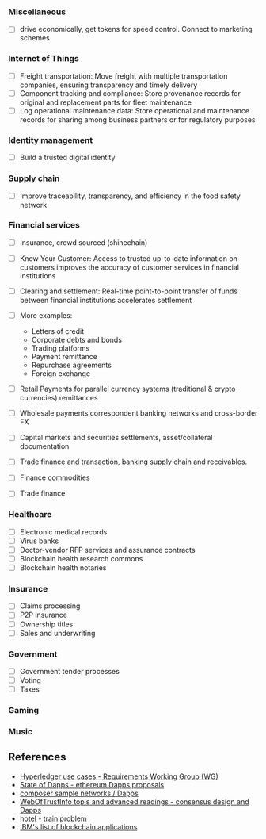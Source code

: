 ### Miscellaneous

- [ ] drive economically, get tokens for speed control. Connect to marketing schemes

### Internet of Things

- [ ] Freight transportation: Move freight with multiple transportation companies, ensuring transparency and timely delivery
- [ ] Component tracking and compliance: Store provenance records for original and replacement parts for fleet maintenance
- [ ] Log operational maintenance data: Store operational and maintenance records for sharing among business partners or for regulatory purposes

### Identity management

- [ ] Build a trusted digital identity

### Supply chain

- [ ] Improve traceability, transparency, and efficiency in the food safety network

### Financial services

- [ ] Insurance, crowd sourced (shinechain)
- [ ] Know Your Customer: Access to trusted up-to-date information on customers improves the accuracy of customer services in financial institutions
- [ ] Clearing and settlement: Real-time point-to-point transfer of funds between financial institutions accelerates settlement
- [ ] More examples:
  - Letters of credit
  - Corporate debts and bonds
  - Trading platforms
  - Payment remittance
  - Repurchase agreements
  - Foreign exchange

- [ ] Retail Payments for parallel currency systems (traditional & crypto currencies) remittances
- [ ] Wholesale payments correspondent banking networks and cross-border FX
- [ ] Capital markets and securities settlements, asset/collateral documentation
- [ ] Trade finance and transaction, banking supply chain and receivables.
- [ ] Finance commodities
- [ ] Trade finance  

### Healthcare

- [ ] Electronic medical records
- [ ] Virus banks
- [ ] Doctor-vendor RFP services and assurance contracts
- [ ] Blockchain health research commons
- [ ] Blockchain health notaries

### Insurance

- [ ] Claims processing
- [ ] P2P insurance
- [ ] Ownership titles
- [ ] Sales and underwriting

### Government

- [ ] Government tender processes
- [ ] Voting
- [ ] Taxes

### Gaming

### Music


## References

- [Hyperledger use cases - Requirements Working Group (WG) ](https://wiki.hyperledger.org/groups/requirements/use-case-inventory)
- [State of Dapps - ethereum Dapps proposals](https://www.stateofthedapps.com/)
- [composer sample networks / Dapps ](https://github.com/hyperledger/composer-sample-networks/tree/v0.16.x/packages)
- [WebOfTrustInfo topis and advanced readings - consensus design and Dapps](https://github.com/WebOfTrustInfo/rebooting-the-web-of-trust/tree/master/topics-and-advance-readings#topics--advance-readings)
- [hotel - train problem](https://github.com/ethereum/wiki/wiki/Sharding-FAQ#what-is-the-train-and-hotel-problem)
- [IBM's list of blockchain applications](https://www.ibm.com/developerworks/cloud/library/cl-blockchain-basics-glossary-bluemix-trs/)
